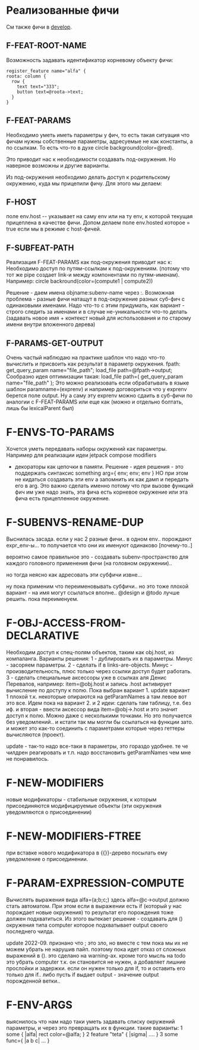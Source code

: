 # Реализованные фичи

См также фичи в [develop](develop).

## F-FEAT-ROOT-NAME
Возможность задавать идентификатор корневому объекту фичи:
```
register_feature name="alfa" {
roota: column {
  row {
    text text="333";
    button text=@roota->text;
  }
}
```

## F-FEAT-PARAMS
Необходимо уметь иметь параметры у фич, то есть такая ситуация что фичам нужны собственные параметры, 
адресуемые не как константы, а по ссылкам. То есть что-то в духе circle background(color=@red).

Это приводит нас к необходимости создавать под-окружения. Но наверное возможны и другие варианты.

Из под-окружения необходимо делать доступ к родительскому окружению, куда мы прицепили фичу.
Для этого мы делаем:
## F-HOST
поле env.host -- указывает на саму env или на ту env, к которой текущая прицеплена в качестве фичи.
Допом делаем поле env.hosted которое = true если мы в режиме с host-фичей.


## F-SUBFEAT-PATH
Реализация F-FEAT-PARAMS как под-окружения приводит нас к: 
Необходимо доступ по путям-ссылкам к под-окружениям.
(потому что тот же pipe создает link-и между компонентами по путям-именам).
Например: circle backround(color=(compute1 | compute2))

Решение - даем имена objname:subenv-name через :.
Возможная проблема - разные фичи натащут в под-окружение разных суб-фич с одинаковыми именами.
Надо что-то с этим придумать, как вариант - строго следить за именами и в случае не-уникальности
что-то делать (задавать новое имя + контекст новый для использования и по старому имени внутри вложенного дерева)

## F-PARAMS-GET-OUTPUT
Очень частый наблюдаю на практике шаблон что надо что-то вычислить и присвоить как результат в параметр окружения.
fpath: get_query_param name="file_path";
load_file path=@fpath->output;
Сообразно идея оптимизации такая:
load_file path=( get_query_param name="file_path" );
Это можно реализовать если обрабатывать в языке шаблон paramname=(exprenv) и например договориться что у exprenv
берется поле output. Ну а саму эту exprenv можно сдаить в суб-фичи по аналогии с F-FEAT-PARAMS или еще как
(можно и отдельно болтать, лишь бы lexicalParent был)

# F-ENVS-TO-PARAMS
Хочется уметь передавать наборы окружений как параметры. Например для реализации идеи jetpack compose modifiers 
- декораторы как цепочки в памяти.
Решение - идея решения - это поддержать синтаксис something arg={ env; env; env }
НО при этом не кидаться создавать эти env а запомнить их как дамп и передать его в arg.
Это важно сделать именно потому что при вызове функций фич им уже надо знать, эта фича есть корневое окружение
или эта фича есть прицепленное окружение.


# F-SUBENVS-RENAME-DUP
Выснилась засада. если у нас 2 разные фичи.. в одном env.. порождают expr_env-ы...
то получается что они их именуют одинаково [почему-то..]

вероятно самое правильное это - создавать subenv-пространство для каждого головного
применения фичи (на головном окружении).. 

но тогда неясно как адресовать эти субфичи извне... 

ну пока применим что переименовывать субфичи.. но это тоже плохой вариант - на имя
могут ссылаться вполне.. @design и @todo лучше решить. пока переименуем.

# F-OBJ-ACCESS-FROM-DECLARATIVE
Необходим доступ к спец-полям объектов, таким как obj.host, из компаланга.
Варианты решения:
1 - дублировать их в параметры. Минус - засоряем параметры.
2 - сделать if в links-are-objects. Минус - производительность, плюс только через ссылки доступ будет работать.
3 - сделать специальные аксессоры уже в ссылках аля Денис Перевалов, например: item=@obj.host
и запись .host активирует вычисление по доступу к полю.
Пока выбран вариант 1.
update вариант 1 плохой т.к. некоторые опираются на getParamNames а там левое вот это все.
Идем пока на вариант 2. и 2 идеи: сделать там таблицу, т.е. без иф. и вторая - ввести аксессор вида item=@obj->.host и это значит доступ к полю. Можно даже с несколькими точками. Но это получается без уведомлений..
и кстати так мы могли бы ссылаться на функции зато. и может это как-то соединить с параметрами которые через геттеры вычисляются (проект).

update - так-то надо все-таки в параметры, это гораздо удобнее. те че чилдрен реагировать и т.п.
надо восстановить getParamNames чем мне не понравилось.

# F-NEW-MODIFIERS
новые модификаторы - стабильные окружения, к которым присоединяются модифицируемые объекты (эти окружения уведомляются о присоединении)

# F-NEW-MODIFIERS-FTREE
при вставке нового модификатора в {{}}-дерево посылать ему уведомление о присоединении.

# F-PARAM-EXPRESSION-COMPUTE
Вычислять выражения вида alfa=(a;b;c;) здесь alfa=@c->output должно стать автоматом. При этом если в выражении есть if (который у нас порождает новые окружения)
то результат его порождения тоже должен подхватиться. 
Из этого вытекает решение - создавать для () окружения типа computer которое подхватывает output своего последнего чилда.

update 2022-09. признано что ; это зло, но вместе с тем пока мы их не можем
убрать не нарушив пайп. поэтому пока идет отказ от сложных выражений в ().
это сделано на warning-aх. кроме того мысль на todo это убрать computer
т.к. он становится не нужен, а добавляет лишние прослойки и задержки.
если он нужен только для if, то и оставить его только для if..
либо пусть if выдает output - значение output порожденной ветки..

# F-ENV-ARGS
выяснилось что нам надо таки уметь задавать списку окружений параметры, и через это превращать их в функции.
такие варианты:
1 some { |alfa| rect color=@alfa; }
2 feature "teta" { |sigma| .... }
3 some func={ |a b c| ... }
